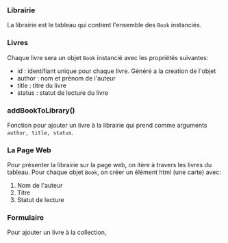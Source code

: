 ### Librairie

La librairie est le tableau qui contient l'ensemble des `Book` instanciés.

### Livres

Chaque livre sera un objet `Book` instancié avec les propriétés suivantes:

- id : identifiant unique pour chaque livre. Généré a la creation de l'objet
- author : nom et prénom de l'auteur
- title : titre du livre
- status : statut de lecture du livre

### addBookToLibrary()

Fonction pour ajouter un livre à la librairie qui prend comme arguments
`author, title, status`.

### La Page Web

Pour présenter la librairie sur la page web, on itère à travers les livres du
tableau. Pour chaque objet `Book`, on créer un élément html (une carte) avec:

1. Nom de l'auteur
2. Titre
3. Statut de lecture

### Formulaire

Pour ajouter un livre à la collection,
